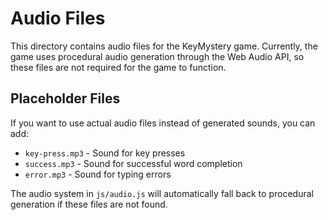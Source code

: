 # Audio Files

This directory contains audio files for the KeyMystery game. Currently, the game uses procedural audio generation through the Web Audio API, so these files are not required for the game to function.

## Placeholder Files

If you want to use actual audio files instead of generated sounds, you can add:

- `key-press.mp3` - Sound for key presses
- `success.mp3` - Sound for successful word completion
- `error.mp3` - Sound for typing errors

The audio system in `js/audio.js` will automatically fall back to procedural generation if these files are not found.
